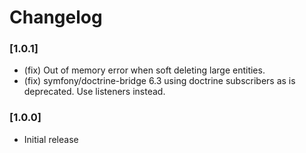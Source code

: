# Changelog

### [1.0.1]
- (fix) Out of memory error when soft deleting large entities.
- (fix) symfony/doctrine-bridge 6.3 using doctrine subscribers as is deprecated. Use listeners instead.

### [1.0.0]
- Initial release
